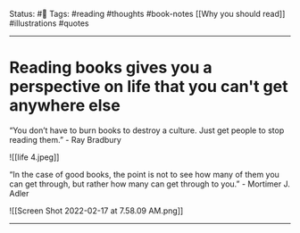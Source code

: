 Status: #🌱
Tags: #reading #thoughts #book-notes [[Why you should read]] #illustrations #quotes 
***
# Reading books gives you a perspective on life that you can't get anywhere else
“You don’t have to burn books to destroy a culture. Just get people to stop reading them.” - Ray Bradbury

![[life 4.jpeg]]

“In the case of good books, the point is not to see how many of them you can get through, but rather how many can get through to you.” - Mortimer J. Adler

![[Screen Shot 2022-02-17 at 7.58.09 AM.png]]

---
